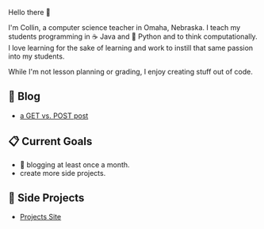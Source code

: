 Hello there 👋

I'm Collin, a computer science teacher in Omaha, Nebraska. I teach my students programming in ☕ Java and 🐍 Python and to think computationally.  I love learning for the sake of learning and work to instill that same passion into my students.  

While I'm not lesson planning or grading, I enjoy creating stuff out of code.  

## :pushpin: Blog
- [a GET vs. POST post](https://collinholmquist.github.io/posts/getvpost/)

## 📋 Current Goals 

- :calendar: blogging at least once a month.  
- create more side projects.  

## 🚧 Side Projects
- [Projects Site](collinholmquist.github.io/projects)


